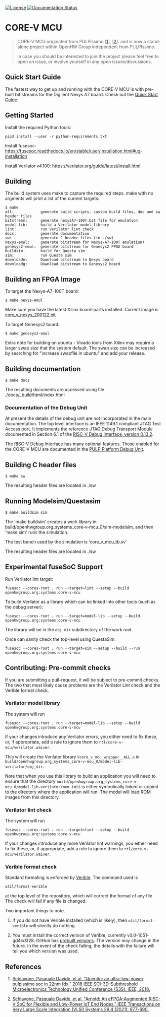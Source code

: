 [![License](https://img.shields.io/badge/License-Apache%202.0-blue.svg)](https://opensource.org/licenses/Apache-2.0)
[![Documentation Status](https://readthedocs.org/projects/core-v-mcu/badge/?version=latest)](https://core-v-mcu.readthedocs.io/en/latest/?badge=latest)

# CORE-V MCU

> CORE-V MCU originated from PULPissimo \[[1](https://ieeexplore.ieee.org/abstract/document/8640145)\], \[[2](https://ieeexplore.ieee.org/document/9369856)\]. and is now a
> stand-alone project within OpenHW Group independent from PULPIssimo.
>
> In case you should be interested to join the project please feel free to open
> an issue, or involve yourself in any open issues/discussions.

## Quick Start Guide

The fastest way to get up and running with the CORE-V MCU is with pre-built bit streams for the Digilent Nexys A7 board. Check out the [Quick Start Guide](https://github.com/openhwgroup/core-v-mcu/tree/master/emulation/quickstart/README.md).

## Getting Started

Install the required Python tools:

```
pip3 install --user -r python-requirements.txt
```

Install fusesoc: https://fusesoc.readthedocs.io/en/stable/user/installation.html#ug-installation

Install Verilator v4.100: https://verilator.org/guide/latest/install.html

## Building

The build system uses make to capture the required steps.
make with no argments will print a list of the current targets:
```
$ make
all:            generate build scripts, custom build files, doc and sw header files
bitstream:      generate nexysA7-100T.bit file for emulation
model-lib:      build a Verilator model library
lint:           run Verilator lint check
docs:           generate documentation
sw:             generate C header files (in ./sw)
nexys-emul:     generate bitstream for Nexys-A7-100T emulation)
genesys2-emul:  generate bitstream for Genesys2 FPGA board
buildsim:       build for Questa sim
sim:            run Questa sim
downloadn:      Download bitstream to Nexys board
downloadg:      Download bitstream to Genesys2 board
```

## Building an FPGA Image

To target the Nexys-A7-100T board:
```
$ make nexys-emul
```

Make sure you have the latest Xilinx board-parts installed.
Current image is [core_v_nexys_200122.bit](http://core-v-mcu.s3-website-eu-west-1.amazonaws.com/core_v_mcu_nexys_200122.bit)


To target Genesys2 board:
```
$ make genesys2-emul
```
Extra note for building on ubuntu - Vivado tools from Xilinx may require a larger swap size that the system default.
The swap size can be increased by searching for "increase swapfile in ubuntu" and add your release.

## Building documentation

```
$ make docs
```
The resulting documents are accessed using file ./docs/\_build/html/index.html

### Documentation of the Debug Unit

At present the details of the debug unit are not incorporated in the main
documentation.  The top level interface is an IEEE 1149.1 compliant JTAG Test
Access port.  It implements the reference JTAG Debug Transport Module
documented in Section 6.1 of the [RISC-V Debug Interface, version
0.13.2](https://riscv.org/wp-content/uploads/2019/03/riscv-debug-release.pdf).

The RISC-V Debug Interface has many optional features.  Those enabled for the
CORE-V MCU are documented in the [PULP Platform Debug
Unit](https://github.com/pulp-platform/riscv-dbg).

## Building C header files

```
$ make sw
```
The resulting header files are located in ./sw

## Running Modelsim/Questasim

```
$ make buildsim sim
```
The 'make buildsim' creates a work library in build/openhwgroup.org_systems_core-v-mcu_0/sim-modelsim, and then 'make sim' runs the simulation.

The test bench used by the simulation is 'core_v_mcu_tb.sv'

The resulting header files are located in ./sw

## Experimental fuseSoC Support

Run Verilator lint target:

```
fusesoc --cores-root . run --target=lint --setup --build openhwgroup.org:systems:core-v-mcu
```

To build Verilator as a library which can be linked into other tools (such as
the debug server):

```
fusesoc --cores-root . run --target=model-lib --setup --build openhwgroup.org:systems:core-v-mcu
```

The library will be in the `obj_dir` subdirectory of the work root.

Once can sanity check the top-level using QuestaSim:

```
fusesoc --cores-root . run --target=sim --setup --build --run openhwgroup.org:systems:core-v-mcu
```

## Contributing: Pre-commit checks

If you are submitting a pull-request, it will be subject to pre-commit checks.  The two that most likely cause problems are the Verilator Lint check and the Verible format check.

### Verilator model library

The system will run
```
fusesoc --cores-root . run --target=model-lib --setup --build openhwgroup.org:systems:core-v-mcu
```
If your changes introduce any Verilator errors, you either need to fix these, or, if appropriate, add a rule to ignore them to `rtl/core-v-mcu/verilator.waiver`.

This will create the Verilator library `Vcore_v_mcu_wrapper__ALL.a` in `build/openhwgroup.org_systems_core-v-mcu_0/model-lib-verilator/obj_dir`.

Note that when you use this library to build an application you will need to
ensure that the directory `build/openhwgroup.org_systems_core-v-mcu_0/model-lib-verilator/mem_init` is either symbolically linked or copied to the directory where the application will run. The model will load ROM images from this directory.

### Verilator lint check

The system will run
```
fusesoc --cores-root . run --target=lint --setup --build openhwgroup.org:systems:core-v-mcu
```
If your changes introduce any more Verilator lint warnings, you either need to fix these, or, if appropriate, add a rule to ignore them to `rtl/core-v-mcu/verilator.waiver`.

### Verible format check

Standard formating is enforced by [Verible](https://github.com/google/verible).  The command used is
```
util/format-verible
```
at the top level of the repository, which will correct the format of any file. The check will fail if any file is changed.

Two important things to note.

1.  If you do not have Verible installed (which is likely), then `util/format-verible` will silently do nothing.

2.  You must install the correct version of Verible, currently v0.0-1051-gd4cd328.  GitHub has [prebuilt versions](https://github.com/google/verible/releases/tag/v0.0-1051-gd4cd328).  The version may change in the future.  In the event of the check failing, the details with the failure will tell you which version was used.

## References

1. [Schiavone, Pasquale Davide, et al. "Quentin: an ultra-low-power pulpissimo soc in 22nm fdx." 2018 IEEE SOI-3D-Subthreshold Microelectronics Technology Unified Conference (S3S). IEEE, 2018.](https://ieeexplore.ieee.org/abstract/document/8640145)

2. [Schiavone, Pasquale Davide, et al. "Arnold: An eFPGA-Augmented RISC-V SoC for Flexible and Low-Power IoT End Nodes." IEEE Transactions on Very Large Scale Integration (VLSI) Systems 29.4 (2021): 677-690.](https://ieeexplore.ieee.org/document/9369856)
